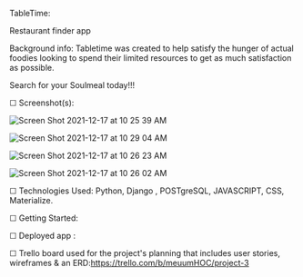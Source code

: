 TableTime:

Restaurant finder app

Background info: Tabletime was created to help satisfy the hunger of actual foodies looking to spend their limited resources to get as much satisfaction as possible.

Search for your Soulmeal today!!! 



☐ Screenshot(s): 

![Screen Shot 2021-12-17 at 10 25 39 AM](https://user-images.githubusercontent.com/92744956/146568797-c543e14b-e408-4b90-82b9-4926fc79c465.png)

![Screen Shot 2021-12-17 at 10 29 04 AM](https://user-images.githubusercontent.com/92744956/146568803-0d7ef411-189a-47f5-8798-25ae0440ed8e.png)

![Screen Shot 2021-12-17 at 10 26 23 AM](https://user-images.githubusercontent.com/92744956/146568815-db42890f-0d38-4b15-8955-69e0f4196167.png)

![Screen Shot 2021-12-17 at 10 26 02 AM](https://user-images.githubusercontent.com/92744956/146568827-2d317ce6-cd45-44d6-ae97-6d614a4f87b9.png)



☐ Technologies Used: Python, Django , POSTgreSQL, JAVASCRIPT, CSS, Materialize.

☐ Getting Started: 


☐ Deployed app :

☐ Trello board used for the project's planning that includes user stories, wireframes & an ERD:https://trello.com/b/meuumHOC/project-3
